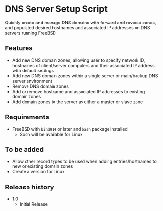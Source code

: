 # DNS Server Setup Script
Quickly create and manage DNS domains with forward and reverse zones, and populated desired hostnames and associated IP addresses on DNS servers running FreeBSD

## Features

- Add new DNS domain zones, allowing user to specify network ID, hostnames of client/server computers and their associated IP address with default settings
- Add new DNS domain zones within a single server or main/backup DNS server environment
- Remove DNS domain zones
- Add or remove hostname and associated IP addresses to existing domain zones
- Add domain zones to the server as either a master or slave zone

## Requirements

- FreeBSD with `bind914` or later and `bash` package installed
  - Soon will be available for Linux

## To be added

- Allow other record types to be used when adding entries/hostnames to new or existing domain zones
- Create a version for Linux

## Release history

- 1.0
  - Initial Release
